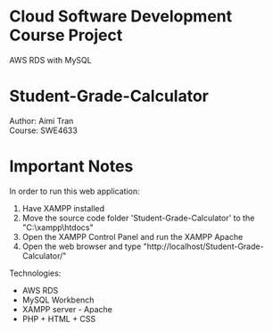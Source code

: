 # Cloud Software Development Course Project
AWS RDS with MySQL 

# Student-Grade-Calculator
<p>
  Author: Aimi Tran</br>
  Course: SWE4633
</p>

# Important Notes
In order to run this web application:
1. Have XAMPP installed
2. Move the source code folder 'Student-Grade-Calculator' to the "C:\xampp\htdocs"
3. Open the XAMPP Control Panel and run the XAMPP Apache
4. Open the web browser and type "http://localhost/Student-Grade-Calculator/" 

Technologies: 
- AWS RDS
- MySQL Workbench
- XAMPP server - Apache
- PHP + HTML + CSS




